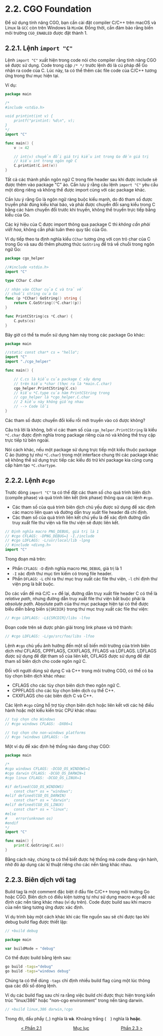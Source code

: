 # 2.2. CGO Foundation

Để sử dụng tính năng CGO, bạn cần cài đặt compiler C/C++ trên macOS và Linux là  `GCC` còn trên Windows là `MinGW`. Đồng thời, cần đảm bảo rằng biến môi trường `CGO_ENABLED` được đặt thành 1.

## 2.2.1. Lệnh `import "C"`

Lệnh  `import "C"` xuất hiện trong code nói cho compiler rằng tính năng CGO sẽ được sử dụng. Code trong cặp `/* */` trước lệnh đó là cú pháp để Go nhận ra code của C. Lúc này, ta có thể thêm các file code của C/C++ tương ứng trong thư mục hiện tại.

Ví dụ:

```go
package main

/*
#include <stdio.h>

void printint(int v) {
    printf("printint: %d\n", v);
}
*/
import "C"

func main() {
    v := 42

    // int(v) chuyển đổi giá trị kiểu int trong Go đến giá trị
    // kiểu int trong ngôn ngữ C
    C.printint(C.int(v))
}
```

Tất cả các thành phần ngôn ngữ C trong file header sau khi được  include sẽ được thêm vào package "C" ảo. Cần lưu ý rằng câu lệnh `import "C"` yêu cầu một dòng riêng và không thể được import cùng với các package khác.

Cần lưu ý rằng Go là ngôn ngữ ràng buộc kiểu mạnh, do đó tham số được truyền phải đúng kiểu khai báo, và phải được chuyển đổi sang kiểu trong C bằng các hàm chuyển đổi trước khi truyền, không thể truyền trực tiếp bằng kiểu của Go.

Các ký hiệu của C được import thông qua package C thì *không cần phải viết hoa*, không cần phải tuân theo quy tắc của Go.

Ví dụ tiếp theo ta định nghĩa kiểu `CChar` tương ứng với con trỏ char của C trong Go và sau đó thêm phương thức `GoString` để trả về chuỗi trong ngôn ngữ Go:

```go
package cgo_helper

//#include <stdio.h>
import "C"

type CChar C.char

// nhận vào CChar của C và trả về
// chuỗi string của Go
func (p *CChar) GoString() string {
    return C.GoString((*C.char)(p))
}

func PrintCString(cs *C.char) {
    C.puts(cs)
}
```

Bây giờ có thể ta muốn sử dụng hàm này trong các package Go khác:

```go
package main

//static const char* cs = "hello";
import "C"
import "./cgo_helper"

func main() {

    // C.cs là kiểu của package C xây dựng
    // trên kiểu *char (thực ra là *main.C.char)
    cgo_helper.PrintCString(C.cs)
    // kiểu *C.type của hàm PrintCString trong
    // cgo_helper là *cgo_helper.C.char
    // 2 kiểu này không giống nhau
    // --> Code lỗi
}
```

Các tham số được chuyển đổi kiểu rồi mới truyền vào có được không?

Câu trả lời là không, bởi vì các tham số của `cgo_helper.PrintCString` là kiểu `*C.char` được định nghĩa trong package riêng của nó và không thể truy cập trực tiếp từ bên ngoài.

Nói cách khác, nếu một package sử dụng trực tiếp một kiểu thuộc package C ảo (tương tự như `*C.char`)  trong một interface chung thì các package khác sẽ không thể sử dụng trực tiếp các kiểu đó trừ khi package kia cũng cung cấp hàm tạo `*C.chartype`.

## 2.2.2. Lệnh `#cgo`

Trước dòng `import "C"` ta có thể đặt các tham số cho quá trình biên dịch (compile phase) và quá trình liên kết (link phase) thông qua các lệnh `#cgo`.

- Các tham số của quá trình biên dịch chủ yếu được sử dụng để xác định các macro liên quan và đường dẫn truy xuất file header đã chỉ định.
- Các tham số của quá trình liên kết chủ yếu là để xác định đường dẫn truy xuất file thư viện và file thư viện sẽ được liên kết.

```go
// Định nghĩa macro PNG_DEBUG, giá trị là 1
// #cgo CFLAGS: -DPNG_DEBUG=1 -I./include
// #cgo LDFLAGS: -L/usr/local/lib -lpng
// #include <divng.h>
import "C"
```

Trong đoạn mã trên:

- Phần `CFLAGS`: `-D` định nghĩa macro `PNG_DEBUG`, giá trị là 1
- `-I` xác định thư mục tìm kiếm có trong file header.
- Phần `DFLAGS`: `-L` chỉ ra thư mục truy xuất các file thư viện, `-l` chỉ định thư viện png là bắt buộc.

Do các vấn đề mà C/C ++ để lại, đường dẫn truy xuất file header C có thể là *relative path*, nhưng đường dẫn truy xuất file thư viện bắt buộc phải là *absolute path*. Absolute path của thư mục package hiện tại có thể được biểu diễn bằng  biến `${SRCDIR}` trong thư mục truy xuất các file thư viện:

```c
// #cgo LDFLAGS: -L${SRCDIR}/libs -lfoo
```

Đoạn code trên sẽ được phân giải trong link phase và trở thành:

```c
// #cgo LDFLAGS: -L/go/src/foo/libs -lfoo
```

Lệnh `#cgo` chủ yếu ảnh hưởng đến một số biến môi trường của trình biên dịch như CFLAGS, CPPFLAGS, CXXFLAGS, FFLAGS và LDFLAGS. LDFLAGS được sử dụng để đặt tham số của liên kết, CFLAGS được sử dụng để đặt tham số biên dịch cho code ngôn ngữ C.

Đối với người dùng sử dụng C và C++ trong môi trường CGO, có thể có ba tùy chọn biên dịch khác nhau:

- CFLAGS cho các tùy chọn biên dịch theo ngôn ngữ C.
- CPPFLAGS cho các tùy chọn biên dịch cụ thể C++.
- CXXFLAGS cho các biên dịch C và C++.

Các lệnh `#cgo` cũng hỗ trợ  tùy chọn biên dịch hoặc liên kết với các hệ điều hành hoặc một kiểu kiến trúc CPU khác nhau:

```go
// tuỳ chọn cho Windows
// #cgo windows CFLAGS: -DX86=1

// tuỳ chọn cho non-windows platforms
// #cgo !windows LDFLAGS: -lm
```

Một ví dụ để xác định hệ thống nào đang chạy CGO:

```go
package main

/*
#cgo windows CFLAGS: -DCGO_OS_WINDOWS=1
#cgo darwin CFLAGS: -DCGO_OS_DARWIN=1
#cgo linux CFLAGS: -DCGO_OS_LINUX=1

#if defined(CGO_OS_WINDOWS)
    const char* os = "windows";
#elif defined(CGO_OS_DARWIN)
    const char* os = "darwin";
#elif defined(CGO_OS_LINUX)
    const char* os = "linux";
#else
#    error(unknown os)
#endif
*/
import "C"

func main() {
    print(C.GoString(C.os))
}
```

Bằng cách này, chúng ta có thể biết được hệ thống mà code đang vận hành, nhờ đó áp dụng các kĩ thuật riêng cho các nền tảng khác nhau.

## 2.2.3. Biên dịch với tag

Build tag là một comment đặc biệt ở đầu file C/C++ trong môi trường Go hoặc CGO. Biên dịch có điều kiện tương tự như sử dụng macro `#cgo` để xác định các nền tảng khác nhau (ví dụ trên). Code được build sau khi macro của nền tảng tương ứng được xác định.

Ví dụ trình bày một cách khác khi các file nguồn sau sẽ chỉ được tạo khi debug build flag  được thiết lập:

```go
// +build debug

package main

var buildMode = "debug"
```

Có thể được build bằng lệnh sau:

```sh
go build -tags="debug"
go build -tags="windows debug"
```

Chúng ta có thể dùng `-tags` chỉ định nhiều build flag cùng một lúc thông qua các đối số dòng lệnh.

Ví dụ các build flag sau chỉ ra rằng việc build chỉ được thực hiện trong kiến trúc "linux/386" hoặc "non-cgo environment" trong nền tảng darwin.

```go
// +build linux,386 darwin,!cgo
```

Trong đó, dấu phẩy (`,`) nghĩa là **và**. Khoảng trắng (`  `) nghĩa là **hoặc**.


<div style="display: flex; justify-content: space-around;">
<span> <a href="./ch2-01-quick-start.md">&lt Phần 2.1</a>
</span>
<span><a href="../SUMMARY.md"> Mục lục</a>  </span> 
<span> <a href="./ch2-03-type-conversion.md">Phần 2.3 &gt</a> </span>
</div>